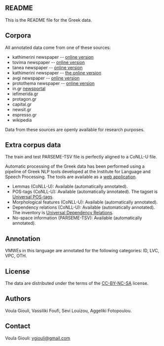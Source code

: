 README
------
This is the README file for the Greek data.


Corpora
-------
All annotated data come from one of these sources:

* kathimerini newspaper -- [online version](http://www.kathimerini.gr)
* tovima newspaper -- [online version](http://www.tovima.gr)
* tanea newspaper -- [online version](http://www.tanea.gr)
* kathimerini newspaper -- [the online version](http://www.kathimerini.gr)
* avgi newspaper -- [online version](http://avgi.gr)
* protothema newspaper -- [online version](http://protothema.gr)
* in.gr [newsportal](http://www.in.gr)
* iefimerida.gr
* protagon.gr
* capital.gr
* newsit.gr
* espresso.gr
* wikipedia

Data from these sources are openly available for research purposes.


Extra corpus data
-----------------
The train and test PARSEME-TSV file is perfectly aligned to a CoNLL-U file.

Automatic processing of the Greek data has been performed using a pipeline of Greek NLP tools developed at the Institute for Language and Speech Processing. The tools are available as a [web application](http://nlp.ilsp.gr/ws/).

* Lemmas (CoNLL-U): Available (automatically annotated).
* POS-tags (CoNLL-U): Available (automatically annotated). The tagset is [Universal POS-tags](http://universaldependencies.org/u/pos).
* Morphological features (CoNLL-U): Available (automatically annotated).
* Dependency relations (CoNLL-U): Available (automatically annotated). The inventory is [Universal Dependency Relations](http://universaldependencies.org/u/dep).
* No-space information (PARSEME-TSV): Available (automatically annotated).

Annotation
----------
VMWEs in this language are annotated for the following categories: ID, LVC, VPC, OTH.

License
----------
The data are distributed under the terms of the [CC-BY-NC-SA](https://creativecommons.org/licenses/by-nc-sa/4.0/) license.

Authors
-------
Voula Giouli, Vassiliki Foufi, Sevi Louizou, Aggeliki Fotopoulou.

Contact
----------
Voula Giouli: vgiouli@gmail.com

